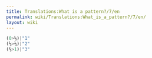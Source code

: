 ```yaml
---
title: Translations:What is a pattern?/7/en
permalink: wiki/Translations:What_is_a_pattern?/7/en/
layout: wiki
---
```


``` Haskell
(0>⅓)|"1"
(⅓>⅔)|"2"
(⅔>1)|"3"
```
